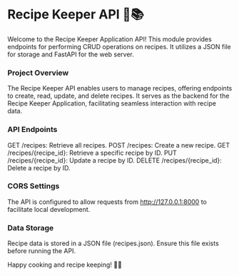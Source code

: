 # Recipe Keeper API 🍲📚
Welcome to the Recipe Keeper Application API! This module provides endpoints for performing CRUD operations on recipes. It utilizes a JSON file for storage and FastAPI for the web server.

### Project Overview
The Recipe Keeper API enables users to manage recipes, offering endpoints to create, read, update, and delete recipes. It serves as the backend for the Recipe Keeper Application, facilitating seamless interaction with recipe data.

### API Endpoints
GET /recipes: Retrieve all recipes.
POST /recipes: Create a new recipe.
GET /recipes/{recipe_id}: Retrieve a specific recipe by ID.
PUT /recipes/{recipe_id}: Update a recipe by ID.
DELETE /recipes/{recipe_id}: Delete a recipe by ID.

### CORS Settings
The API is configured to allow requests from http://127.0.0.1:8000 to facilitate local development.

### Data Storage
Recipe data is stored in a JSON file (recipes.json). Ensure this file exists before running the API.

Happy cooking and recipe keeping! 🍳📖
